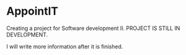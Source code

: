 # AppointIT

Creating a project for Software development II. 
PROJECT IS STILL IN DEVELOPMENT.

I will write more information after it is finished.
